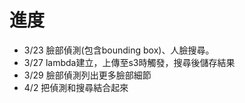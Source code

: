 # 進度
- 3/23 臉部偵測(包含bounding box)、人臉搜尋。
- 3/27 lambda建立，上傳至s3時觸發，搜尋後儲存結果
- 3/29 臉部偵測列出更多臉部細節
- 4/2  把偵測和搜尋結合起來